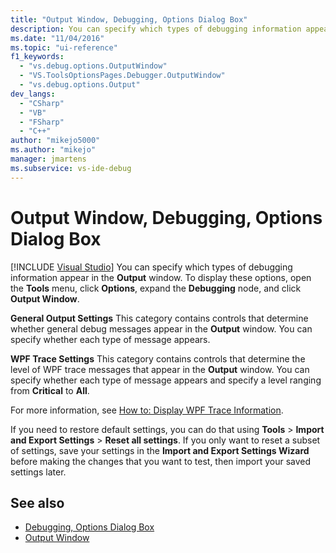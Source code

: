 ```yaml
---
title: "Output Window, Debugging, Options Dialog Box"
description: You can specify which types of debugging information appear in the Output window. Learn where to do this, and the types of information that you can control.
ms.date: "11/04/2016"
ms.topic: "ui-reference"
f1_keywords:
  - "vs.debug.options.OutputWindow"
  - "VS.ToolsOptionsPages.Debugger.OutputWindow"
  - "vs.debug.options.Output"
dev_langs:
  - "CSharp"
  - "VB"
  - "FSharp"
  - "C++"
author: "mikejo5000"
ms.author: "mikejo"
manager: jmartens
ms.subservice: vs-ide-debug
---
```

# Output Window, Debugging, Options Dialog Box

 [!INCLUDE [Visual Studio](~/includes/applies-to-version/vs-windows-only.md)]
You can specify which types of debugging information appear in the **Output** window. To display these options, open the **Tools** menu, click **Options**, expand the **Debugging** node, and click **Output Window**.

**General Output Settings**
 This category contains controls that determine whether general debug messages appear in the **Output** window. You can specify whether each type of message appears.

**WPF Trace Settings**
 This category contains controls that determine the level of WPF trace messages that appear in the **Output** window. You can specify whether each type of message appears and specify a level ranging from **Critical** to **All**.

For more information, see [How to: Display WPF Trace Information](../debugger/how-to-display-wpf-trace-information.md).

If you need to restore default settings, you can do that using **Tools** > **Import and Export Settings** > **Reset all settings**. If you only want to reset a subset of settings, save your settings in the **Import and Export Settings Wizard** before making the changes that you want to test, then import your saved settings later.

## See also
- [Debugging, Options Dialog Box](../debugger/debugging-options-dialog-box.md)
- [Output Window](../ide/reference/output-window.md)